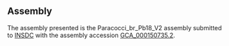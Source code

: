 

Assembly
--------

The assembly presented is the Paracocci\_br\_Pb18\_V2 assembly submitted
to [INSDC](http://www.insdc.org) with the assembly accession
[GCA\_000150735.2](http://www.ebi.ac.uk/ena/data/view/GCA_000150735.2).
